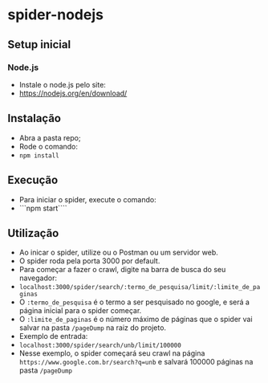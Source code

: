 # spider-nodejs

## Setup inicial

### Node.js

* Instale o node.js pelo site:
* https://nodejs.org/en/download/

## Instalação

* Abra a pasta repo;
* Rode o comando:
* ```npm install```

## Execução

* Para iniciar o spider, execute o comando:
* ```npm start````

## Utilização

* Ao inicar o spider, utilize ou o Postman ou um servidor web.
* O spider roda pela porta 3000 por default.
* Para começar a fazer o crawl, digite na barra de busca do seu navegador:
* ```localhost:3000/spider/search/:termo_de_pesquisa/limit/:limite_de_paginas```
* O ```:termo_de_pesquisa``` é o termo a ser pesquisado no google, e será a página inicial para o spider começar.
* O ```:limite_de_paginas``` é o número máximo de páginas que o spider vai salvar na pasta ```/pageDump``` na raiz do projeto.
* Exemplo de entrada:
* ```localhost:3000/spider/search/unb/limit/100000```
* Nesse exemplo, o spider começará seu crawl na página ```https://www.google.com.br/search?q=unb``` e salvará 100000 páginas na pasta ```/pageDump```
